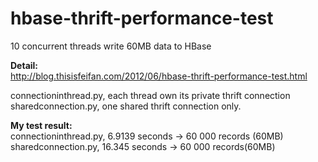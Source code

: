 hbase-thrift-performance-test
=============================
10 concurrent threads write 60MB data to HBase

**Detail:**   
http://blog.thisisfeifan.com/2012/06/hbase-thrift-performance-test.html

connectioninthread.py, each thread own its private thrift connection   
sharedconnection.py, one shared thrift connection only.   

**My test result:**   
connectioninthread.py,   6.9139 seconds -> 60 000 records (60MB)   
sharedconnection.py, 16.345 seconds -> 60 000 records(60MB)   